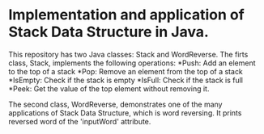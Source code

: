 # Implementation and application of Stack Data Structure in Java.
This repository has two Java classes: Stack and WordReverse.
The firts class, Stack, implements the following operations:
  *Push: Add an element to the top of a stack
  *Pop: Remove an element from the top of a stack
  *IsEmpty: Check if the stack is empty
  *IsFull: Check if the stack is full
  *Peek: Get the value of the top element without removing it.
  
 The second class, WordReverse, demonstrates one of the many applications of Stack Data Structure, which is word reversing.
 It prints reversed word of the 'inputWord' attribute.
  
  
